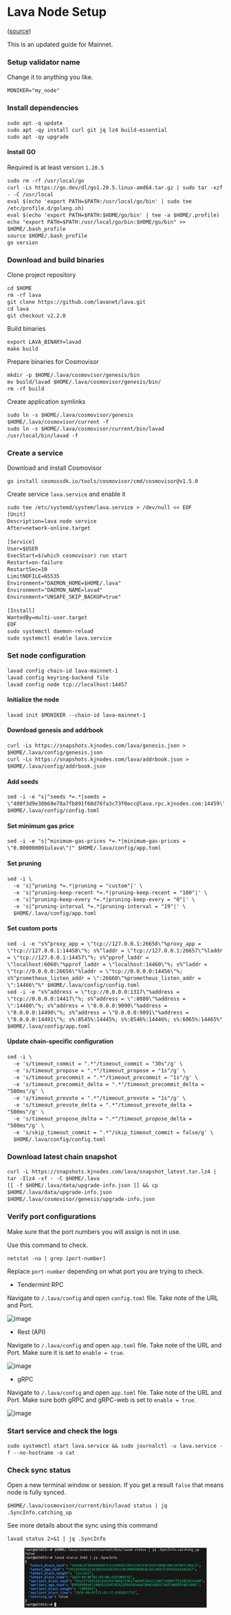 # Lava Node Setup

([source](https://services.kjnodes.com/mainnet/lava/installation/))

This is an updated guide for Mainnet.

### Setup validator name

Change it to anything you like.

```
MONIKER="my_node"
```

### Install dependencies

```
sudo apt -q update
sudo apt -qy install curl git jq lz4 build-essential
sudo apt -qy upgrade
```

#### Install GO

Required is at least version `1.20.5`

```
sudo rm -rf /usr/local/go
curl -Ls https://go.dev/dl/go1.20.5.linux-amd64.tar.gz | sudo tar -xzf - -C /usr/local
eval $(echo 'export PATH=$PATH:/usr/local/go/bin' | sudo tee /etc/profile.d/golang.sh)
eval $(echo 'export PATH=$PATH:$HOME/go/bin' | tee -a $HOME/.profile)
echo "export PATH=$PATH:/usr/local/go/bin:$HOME/go/bin" >> $HOME/.bash_profile
source $HOME/.bash_profile
go version
```

### Download and build binaries

Clone project repository

```
cd $HOME
rm -rf lava
git clone https://github.com/lavanet/lava.git
cd lava
git checkout v2.2.0
```

Build binaries

```
export LAVA_BINARY=lavad
make build
```

Prepare binaries for Cosmovisor

```
mkdir -p $HOME/.lava/cosmovisor/genesis/bin
mv build/lavad $HOME/.lava/cosmovisor/genesis/bin/
rm -rf build
```

Create application symlinks

```
sudo ln -s $HOME/.lava/cosmovisor/genesis $HOME/.lava/cosmovisor/current -f
sudo ln -s $HOME/.lava/cosmovisor/current/bin/lavad /usr/local/bin/lavad -f
```

### Create a service

Download and install Cosmovisor

```
go install cosmossdk.io/tools/cosmovisor/cmd/cosmovisor@v1.5.0
```

Create service `lava.service` and enable it

```
sudo tee /etc/systemd/system/lava.service > /dev/null << EOF
[Unit]
Description=lava node service
After=network-online.target

[Service]
User=$USER
ExecStart=$(which cosmovisor) run start
Restart=on-failure
RestartSec=10
LimitNOFILE=65535
Environment="DAEMON_HOME=$HOME/.lava"
Environment="DAEMON_NAME=lavad"
Environment="UNSAFE_SKIP_BACKUP=true"

[Install]
WantedBy=multi-user.target
EOF
sudo systemctl daemon-reload
sudo systemctl enable lava.service
```

### Set node configuration

```
lavad config chain-id lava-mainnet-1
lavad config keyring-backend file
lavad config node tcp://localhost:14457
```

#### Initialize the node

```
lavad init $MONIKER --chain-id lava-mainnet-1
```

#### Download genesis and addrbook

```
curl -Ls https://snapshots.kjnodes.com/lava/genesis.json > $HOME/.lava/config/genesis.json
curl -Ls https://snapshots.kjnodes.com/lava/addrbook.json > $HOME/.lava/config/addrbook.json
```

#### Add seeds

```
sed -i -e "s|^seeds *=.*|seeds = \"400f3d9e30b69e78a7fb891f60d76fa3c73f0ecc@lava.rpc.kjnodes.com:14459\"|" $HOME/.lava/config/config.toml
```

#### Set minimum gas price

```
sed -i -e "s|^minimum-gas-prices *=.*|minimum-gas-prices = \"0.000000001ulava\"|" $HOME/.lava/config/app.toml
```

#### Set pruning

```
sed -i \
  -e 's|^pruning *=.*|pruning = "custom"|' \
  -e 's|^pruning-keep-recent *=.*|pruning-keep-recent = "100"|' \
  -e 's|^pruning-keep-every *=.*|pruning-keep-every = "0"|' \
  -e 's|^pruning-interval *=.*|pruning-interval = "19"|' \
  $HOME/.lava/config/app.toml
```

#### Set custom ports

```
sed -i -e "s%^proxy_app = \"tcp://127.0.0.1:26658\"%proxy_app = \"tcp://127.0.0.1:14458\"%; s%^laddr = \"tcp://127.0.0.1:26657\"%laddr = \"tcp://127.0.0.1:14457\"%; s%^pprof_laddr = \"localhost:6060\"%pprof_laddr = \"localhost:14460\"%; s%^laddr = \"tcp://0.0.0.0:26656\"%laddr = \"tcp://0.0.0.0:14456\"%; s%^prometheus_listen_addr = \":26660\"%prometheus_listen_addr = \":14466\"%" $HOME/.lava/config/config.toml
sed -i -e "s%^address = \"tcp://0.0.0.0:1317\"%address = \"tcp://0.0.0.0:14417\"%; s%^address = \":8080\"%address = \":14480\"%; s%^address = \"0.0.0.0:9090\"%address = \"0.0.0.0:14490\"%; s%^address = \"0.0.0.0:9091\"%address = \"0.0.0.0:14491\"%; s%:8545%:14445%; s%:8546%:14446%; s%:6065%:14465%" $HOME/.lava/config/app.toml
```

#### Update chain-specific configuration <a href="#update-chain-specific-configuration" id="update-chain-specific-configuration"></a>

```
sed -i \
  -e 's/timeout_commit = ".*"/timeout_commit = "30s"/g' \
  -e 's/timeout_propose = ".*"/timeout_propose = "1s"/g' \
  -e 's/timeout_precommit = ".*"/timeout_precommit = "1s"/g' \
  -e 's/timeout_precommit_delta = ".*"/timeout_precommit_delta = "500ms"/g' \
  -e 's/timeout_prevote = ".*"/timeout_prevote = "1s"/g' \
  -e 's/timeout_prevote_delta = ".*"/timeout_prevote_delta = "500ms"/g' \
  -e 's/timeout_propose_delta = ".*"/timeout_propose_delta = "500ms"/g' \
  -e 's/skip_timeout_commit = ".*"/skip_timeout_commit = false/g' \
  $HOME/.lava/config/config.toml
```

### Download latest chain snapshot

```
curl -L https://snapshots.kjnodes.com/lava/snapshot_latest.tar.lz4 | tar -Ilz4 -xf - -C $HOME/.lava
[[ -f $HOME/.lava/data/upgrade-info.json ]] && cp $HOME/.lava/data/upgrade-info.json $HOME/.lava/cosmovisor/genesis/upgrade-info.json
```

### Verify port configurations

Make sure that the port numbers you will assign is not in use.

Use this command to check.&#x20;

```
netstat -na | grep [port-number]
```

Replace `port-number` depending on what port you are trying to check.

* Tendermint RPC

Navigate to `/.lava/config` and open `config.toml` file. Take note of the URL and Port.

![image](https://github.com/zachzwei/z4ch-nodes/assets/35627271/62c6eebf-2d1d-47dd-8445-fb0864868903)

* Rest (API)

Navigate to `/.lava/config` and open `app.toml` file. Take note of the URL and Port. Make sure it is set to `enable = true`.

![image](https://github.com/zachzwei/z4ch-nodes/assets/35627271/f774a2dc-dabc-45b5-a27f-ff41773aa2f1)

* gRPC

Navigate to `/.lava/config` and open `app.toml` file. Take note of the URL and Port. Make sure both gRPC and gRPC-web is set to `enable = true`.

![image](https://github.com/zachzwei/z4ch-nodes/assets/35627271/66ec023a-67fc-4fe4-a1b0-5bb9aef426ea)

### Start service and check the logs

```
sudo systemctl start lava.service && sudo journalctl -u lava.service -f --no-hostname -o cat
```

### Check sync status

Open a new terminal window or session. If you get a result `false` that means node is fully synced.

```
$HOME/.lava/cosmovisor/current/bin/lavad status | jq .SyncInfo.catching_up
```

See more details about the sync using this command

```
lavad status 2>&1 | jq .SyncInfo
```

<figure><img src="../../../.gitbook/assets/image (1).png" alt=""><figcaption></figcaption></figure>

